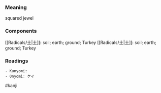 ### Meaning

squared jewel

### Components

[[Radicals/土|土]]: soil; earth; ground; Turkey [[Radicals/土|土]]: soil; earth; ground; Turkey

### Readings

```
- Kunyomi: 
- Onyomi: ケイ
```

#kanji